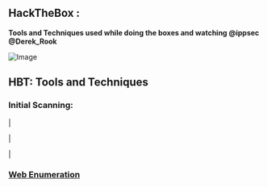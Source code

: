 ## HackTheBox : 

__Tools and Techniques used while doing the boxes and watching @ippsec @Derek_Rook__

![Image](/img/h.JPG)

HBT: Tools and Techniques
--------------------------

### Initial Scanning:
|

|

|


### [Web Enumeration](https://github.com/nairuzabulhul/HackTheBox/blob/master/Web%20Enumeration.pdf) 
